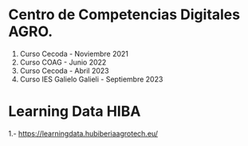 # Centro de Competencias Digitales AGRO. 
1. Curso Cecoda - Noviembre 2021
2. Curso COAG - Junio 2022
3. Curso Cecoda - Abril 2023
4. Curso IES Galielo Galieli - Septiembre 2023

# Learning Data HIBA
1.- https://learningdata.hubiberiaagrotech.eu/
